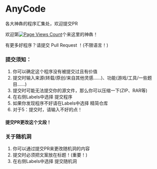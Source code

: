 # AnyCode
各大神犇的程序汇集处，欢迎提交PR

欢迎第[![Page Views Count](https://badges.toozhao.com/badges/01HDNMJSFWW6N8NC50VQ19STBA/blue.svg)](https://badges.toozhao.com/stats/01HDNMJSFWW6N8NC50VQ19STBA "Get your own page views count badge on badges.toozhao.com")个来这里的神犇！

有更多好程序？请提交 Pull Request ！(不限语言！)

### 提交须知：
1. 你可以确定这个程序没有被提交过且有价值
2. 提交时输入来源(转载/原创/来自其他灵感......)、功能(游戏/工具/一些题目......)
3. 提交时可能无法提交你的源文件，那么你可以压缩一下(ZIP、RAR等)
4. 在右侧Labels中选择 提交程序
5. 如果你发现程序不好请在Labels中选择 精简仓库
6. 对于5：提交时，请输入不好的点！

#### 提交PR更改这个文段！

### 关于随机洞
1. 你可以通过提交PR来更改随机洞的内容
2. 提交时必须把文案放在标题！(重要！)
3. 在右侧Labels中选择 提交随机洞
